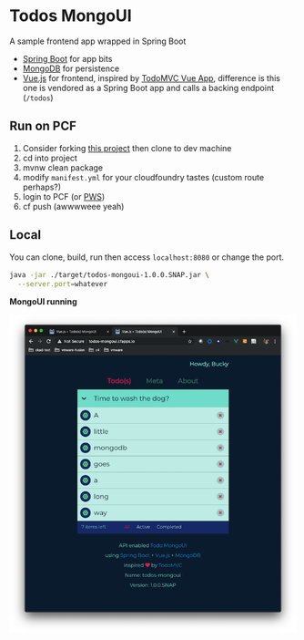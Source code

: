 # Todos MongoUI

A sample frontend app wrapped in Spring Boot

* [Spring Boot](https://spring.io/projects/spring-boot) for app bits
* [MongoDB](https://mongodb.com) for persistence
* [Vue.js](https://vuejs.org/) for frontend, inspired by [TodoMVC Vue App](http://todomvc.com/examples/vue/), difference is this one is vendored as a Spring Boot app and calls a backing endpoint (``/todos``)

## Run on PCF

1. Consider forking [this project](https://github.com/corbtastik/todos-mongoui) then clone to dev machine
1. cd into project
1. mvnw clean package
1. modify ``manifest.yml`` for your cloudfoundry tastes (custom route perhaps?)
1. login to PCF (or [PWS](https://run.pivotal.io/))
1. cf push (awwwweee yeah)

## Local

You can clone, build, run then access ``localhost:8080`` or change the port.

```bash
java -jar ./target/todos-mongoui-1.0.0.SNAP.jar \
  --server.port=whatever
``` 

**MongoUI running**

<p align="center">
    <img src="https://github.com/corbtastik/todos-mongoui/raw/master/src/main/resources/static/mongoui.png" width="640">
</p>

